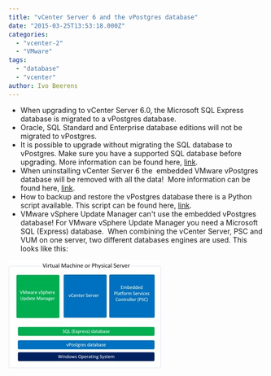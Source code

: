 ```yaml
---
title: "vCenter Server 6 and the vPostgres database"
date: "2015-03-25T13:53:18.000Z"
categories: 
  - "vcenter-2"
  - "VMware"
tags: 
  - "database"
  - "vcenter"
author: Ivo Beerens
---
```


- When upgrading to vCenter Server 6.0, the Microsoft SQL Express database is migrated to a vPostgres database.
- Oracle, SQL Standard and Enterprise database editions will not be migrated to vPostgres.
- It is possible to upgrade without migrating the SQL database to vPostgres. Make sure you have a supported SQL database before upgrading. More information can be found here, [link](http://kb.VMware.com/selfservice/microsites/search.do?language=en_US&cmd=displayKC&externalId=2109321#sf37082730).
- When uninstalling vCenter Server 6 the  embedded VMware vPostgres database will be removed with all the data!  More information can be found here, [link](http://kb.VMware.com/selfservice/microsites/search.do?language=en_US&cmd=displayKC&externalId=2108547).
- How to backup and restore the vPostgres database there is a Python script available. This script can be found here, [link](http://kb.VMware.com/selfservice/microsites/search.do?language=en_US&cmd=displayKC&externalId=2091961).
- VMware vSphere Update Manager can't use the embedded vPostgres database! For VMware vSphere Update Manager you need a Microsoft SQL (Express) database.  When combining the vCenter Server, PSC and VUM on one server, two different databases engines are used. This looks like this:

[![vcenter-vpostgres](images/vcenter-vpostgres-300x213.jpg)](images/vcenter-vpostgres.jpg)



